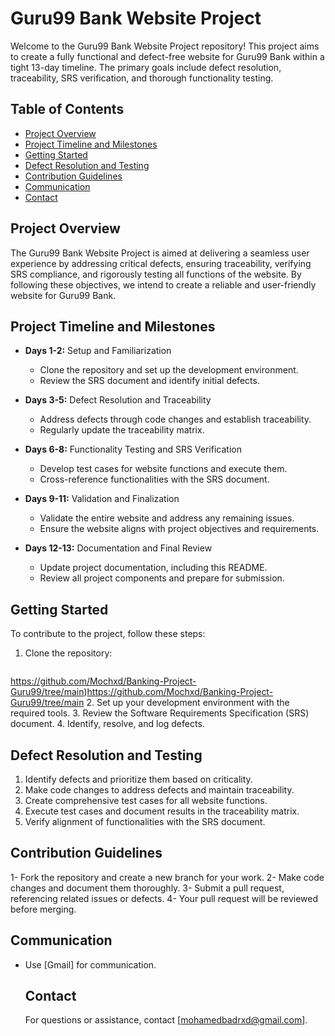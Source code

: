 # Guru99 Bank Website Project

Welcome to the Guru99 Bank Website Project repository! This project aims to create a fully functional and defect-free website for Guru99 Bank within a tight 13-day timeline. The primary goals include defect resolution, traceability, SRS verification, and thorough functionality testing.

## Table of Contents

- [Project Overview](#project-overview)
- [Project Timeline and Milestones](#project-timeline-and-milestones)
- [Getting Started](#getting-started)
- [Defect Resolution and Testing](#defect-resolution-and-testing)
- [Contribution Guidelines](#contribution-guidelines)
- [Communication](#communication)
- [Contact](#contact)

## Project Overview

The Guru99 Bank Website Project is aimed at delivering a seamless user experience by addressing critical defects, ensuring traceability, verifying SRS compliance, and rigorously testing all functions of the website. By following these objectives, we intend to create a reliable and user-friendly website for Guru99 Bank.

## Project Timeline and Milestones

- **Days 1-2:** Setup and Familiarization
  - Clone the repository and set up the development environment.
  - Review the SRS document and identify initial defects.

- **Days 3-5:** Defect Resolution and Traceability
  - Address defects through code changes and establish traceability.
  - Regularly update the traceability matrix.

- **Days 6-8:** Functionality Testing and SRS Verification
  - Develop test cases for website functions and execute them.
  - Cross-reference functionalities with the SRS document.

- **Days 9-11:** Validation and Finalization
  - Validate the entire website and address any remaining issues.
  - Ensure the website aligns with project objectives and requirements.

- **Days 12-13:** Documentation and Final Review
  - Update project documentation, including this README.
  - Review all project components and prepare for submission.

## Getting Started

To contribute to the project, follow these steps:

1. Clone the repository:
   ```shell
  https://github.com/Mochxd/Banking-Project-Guru99/tree/main)https://github.com/Mochxd/Banking-Project-Guru99/tree/main
2. Set up your development environment with the required tools.
3. Review the Software Requirements Specification (SRS) document.
4. Identify, resolve, and log defects.

## Defect Resolution and Testing
1. Identify defects and prioritize them based on criticality.
2. Make code changes to address defects and maintain traceability.
3. Create comprehensive test cases for all website functions.
4. Execute test cases and document results in the traceability matrix.
5. Verify alignment of functionalities with the SRS document.

## Contribution Guidelines
1- Fork the repository and create a new branch for your work.
2- Make code changes and document them thoroughly.
3- Submit a pull request, referencing related issues or defects.
4- Your pull request will be reviewed before merging.

## Communication
- Use [Gmail] for communication.

  ## Contact
  For questions or assistance, contact [mohamedbadrxd@gmail.com].







